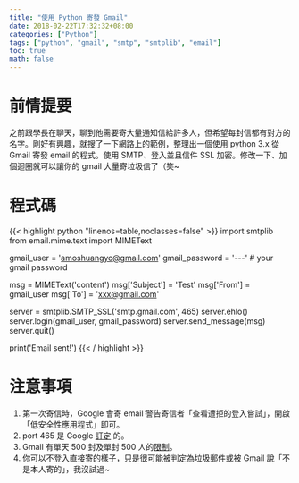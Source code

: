 ```yaml
---
title: "使用 Python 寄發 Gmail"
date: 2018-02-22T17:32:32+08:00
categories: ["Python"]
tags: ["python", "gmail", "smtp", "smtplib", "email"]
toc: true
math: false
---
```


# 前情提要

之前跟學長在聊天，聊到他需要寄大量通知信給許多人，但希望每封信都有對方的名字。剛好有興趣，就搜了一下網路上的範例，整理出一個使用 python 3.x 從 Gmail 寄發 email 的程式。使用 SMTP、登入並且信件 SSL 加密。修改一下、加個迴圈就可以讓你的 gmail 大量寄垃圾信了（笑~

# 程式碼

{{< highlight python "linenos=table,noclasses=false" >}}
import smtplib
from email.mime.text import MIMEText

gmail_user = 'amoshuangyc@gmail.com'
gmail_password = '---' # your gmail password

msg = MIMEText('content')
msg['Subject'] = 'Test'
msg['From'] = gmail_user
msg['To'] = 'xxx@gmail.com'

server = smtplib.SMTP_SSL('smtp.gmail.com', 465)
server.ehlo()
server.login(gmail_user, gmail_password)
server.send_message(msg)
server.quit()

print('Email sent!')
{{< / highlight >}}


# 注意事項

1. 第一次寄信時，Google 會寄 email 警告寄信者「查看遭拒的登入嘗試」，開啟「低安全性應用程式」即可。
2. port 465 是 Google [訂定](https://support.google.com/mail/answer/7126229?hl=zh-Hant) 的。
3. Gmail 有單天 500 封及單封 500 人的[限制](https://support.google.com/mail/answer/22839?hl=en)。
4. 你可以不登入直接寄的樣子，只是很可能被判定為垃圾郵件或被 Gmail 說「不是本人寄的」，我沒試過~

